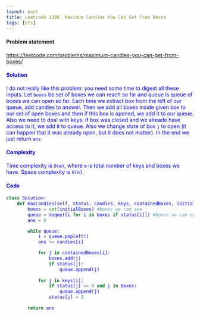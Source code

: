 ```yaml
---
layout: post
title: Leetcode 1298. Maximum Candies You Can Get from Boxes
tags: [bfs]
---
```


#### Problem statement

<a href="https://leetcode.com/problems/maximum-candies-you-can-get-from-boxes/"> <font color = blue>https://leetcode.com/problems/maximum-candies-you-can-get-from-boxes/

#### Solution
I do not really like this problem: you need some time to digest all these inputs. Let `boxes` be set of boxes we can reach so far and queue is queue of boxes we can open so far. Each time we extract box from the left of our queue, add candies to answer. Then we add all boxes inside given box to our set of open boxes and then if this box is opened, we add it to our queue. Also we need to deal with keys: if box was closed and we alreade have access to it, we add it to queue. Also we change state of box `j` to open (it can happen that it was already open, but it does not matter). In the end we just return `ans`

#### Complexity
Time complexity is `O(m)`, where `m` is total number of keys and boxes we have. Space complexity is `O(n)`.

#### Code
```python
class Solution:
    def maxCandies(self, status, candies, keys, containedBoxes, initialBoxes):
        boxes = set(initialBoxes) #boxes we can see
        queue = deque([i for i in boxes if status[i]]) #boxes we can open
        ans = 0

        while queue:
            i = queue.popleft()
            ans += candies[i]

            for j in containedBoxes[i]:
                boxes.add(j)
                if status[j]: 
                    queue.append(j)
                    
            for j in keys[i]:
                if status[j] == 0 and j in boxes:
                    queue.append(j)
                status[j] = 1
        
        return ans
```

